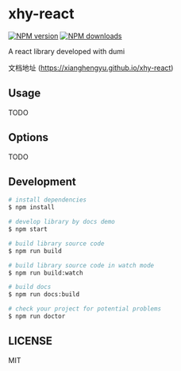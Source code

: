 # xhy-react

[![NPM version](https://img.shields.io/npm/v/xhy-react.svg?style=flat)](https://npmjs.org/package/xhy-react)
[![NPM downloads](http://img.shields.io/npm/dm/xhy-react.svg?style=flat)](https://npmjs.org/package/xhy-react)

A react library developed with dumi

文档地址 (https://xianghengyu.github.io/xhy-react)

## Usage

TODO

## Options

TODO

## Development

```bash
# install dependencies
$ npm install

# develop library by docs demo
$ npm start

# build library source code
$ npm run build

# build library source code in watch mode
$ npm run build:watch

# build docs
$ npm run docs:build

# check your project for potential problems
$ npm run doctor
```

## LICENSE

MIT
